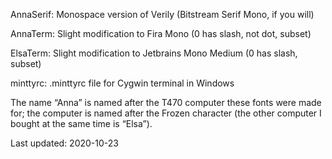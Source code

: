 AnnaSerif: Monospace version of Verily (Bitstream Serif Mono, if you will)

AnnaTerm: Slight modification to Fira Mono (0 has slash, not dot, subset)

ElsaTerm: Slight modification to Jetbrains Mono Medium (0 has slash, subset)

minttyrc: .minttyrc file for Cygwin terminal in Windows

The name “Anna” is named after the T470 computer these fonts were made
for; the computer is named after the Frozen character (the other
computer I bought at the same time is “Elsa”).

Last updated: 2020-10-23

